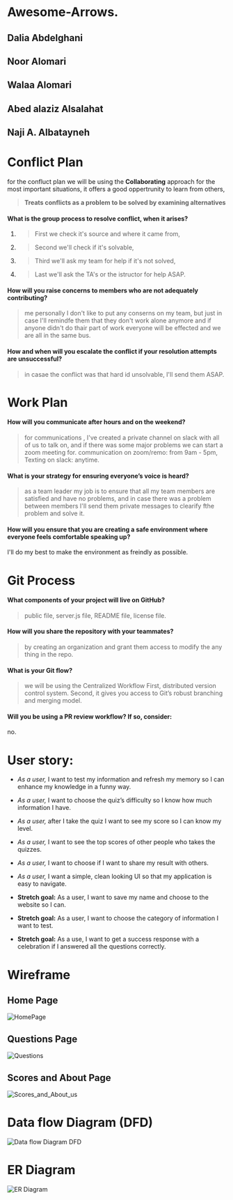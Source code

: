 # Awesome-Arrows.

## Dalia Abdelghani
## Noor Alomari
## Walaa Alomari
## Abed alaziz Alsalahat
## Naji A. Albatayneh

# Conflict Plan
for the confluct plan we will be using the **Collaborating** approach for the most important situations, 
it offers a good oppertrunity to learn from others,
> **Treats conflicts as a problem to be solved by examining alternatives**

#### What is the group process to resolve conflict, when it arises?
1. > First we check it's source and where it came from,
2. > Second we'll check if it's solvable, 
3. > Third we'll ask my team for help if it's not solved, 
4. > Last we'll ask the TA's or the istructor for help ASAP.

#### How will you raise concerns to members who are not adequately contributing?
> me personally I don't like to put any conserns on my team, but just in case I'll remindfe them that they don't work alone anymore 
> and if anyone didn't do thair part of work everyone will be effected and we are all in the same bus.

#### How and when will you escalate the conflict if your resolution attempts are unsuccessful?
> in casae the conflict was that hard id unsolvable, I'll send them ASAP.


# Work Plan

#### How will you communicate after hours and on the weekend?
> for communications , I've created a private channel on slack with all of us to talk on, 
> and if there was some major problems we can start a zoom meeting for.
> communication on zoom/remo: from 9am - 5pm, Texting on slack: anytime.


#### What is your strategy for ensuring everyone’s voice is heard?
> as a team leader my job is to ensure that all my team members are satisfied and have no problems, 
> and in case there was a problem between members I'll send them private messages to clearify fthe problem and solve it.


#### How will you ensure that you are creating a safe environment where everyone feels comfortable speaking up?
I'll do my best to make the environment as freindly as possible.


# Git Process

#### What components of your project will live on GitHub?
> public file, server.js file, README file, license file.


#### How will you share the repository with your teammates?
> by creating an organization and grant them access to modify the any thing in the repo.

#### What is your Git flow?
> we will be using the Centralized Workflow
> First, distributed version control system.
> Second, it gives you access to Git’s robust branching and merging model.

#### Will you be using a PR review workflow? If so, consider:
no.


# User story:
- *As a user,* I want to test my information and refresh my memory so I can enhance my knowledge in a funny way.

- *As a user,* I want to choose the quiz’s difficulty so I know how much information I have.

- *As a user,* after I take the quiz I want to see my score so I can know my level.

- *As a user,* I want to see the top scores of other people who takes the quizzes.

- *As a user,* I want to choose if I want to share my result with others.

- *As a user,* I want a simple, clean looking UI so that my application is easy to navigate.

- **Stretch goal:**  As a user, I want to save my name and choose to the website so I can. 

- **Stretch goal:**  As a user, I want to choose the category of information I want to test.

- **Stretch goal:**  As a use, I want to get a success response with a celebration if I answered all the questions correctly.


# Wireframe

## Home Page
![HomePage](./public/views/imgs/Home_Page.png)
## Questions Page
![Questions](./public/views/imgs/Questions_Page.png)
## Scores and About Page
![Scores_and_About_us](./public/views/imgs/Scores_and_About_us.png)


# Data flow Diagram (DFD)

![Data flow Diagram DFD](./public/views/imgs/WRRC.png)

# ER Diagram

![ER Diagram](./public/views/imgs/ER_Diagram.png)


